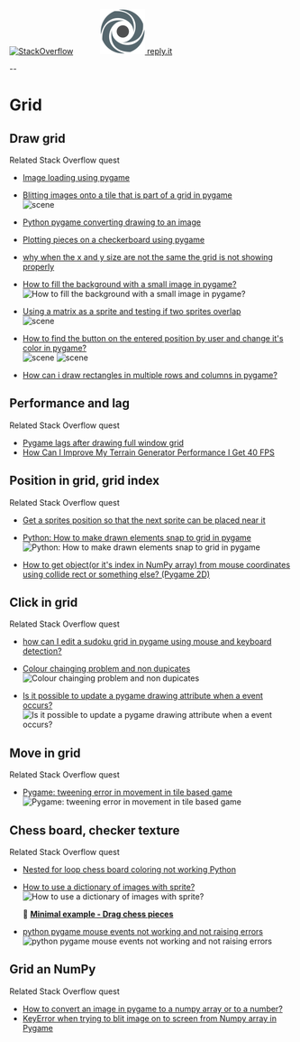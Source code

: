 [![StackOverflow](https://stackexchange.com/users/flair/7322082.png)](https://stackoverflow.com/users/5577765/rabbid76?tab=profile) &nbsp;&nbsp;&nbsp;&nbsp;&nbsp;&nbsp;&nbsp;&nbsp;&nbsp;&nbsp; [![reply.it](../../resource/logo/Repl_it_logo_80.png) reply.it](https://repl.it/repls/folder/PyGame%20Examples)

--

# Grid

## Draw grid

Related Stack Overflow quest

- [Image loading using pygame](https://stackoverflow.com/questions/60617748/image-loading-using-pygame/60622756#60622756)

- [Blitting images onto a tile that is part of a grid in pygame](https://stackoverflow.com/questions/59121989/blitting-images-onto-a-tile-that-is-part-of-a-grid-in-pygame/59124520#59124520)  
  ![scene](https://i.stack.imgur.com/9WgWJ.png)

- [Python pygame converting drawing to an image](https://stackoverflow.com/questions/61678353/python-pygame-converting-drawing-to-an-image/61678449#61678449)

- [Plotting pieces on a checkerboard using pygame](https://stackoverflow.com/questions/65309004/plotting-pieces-on-a-checkerboard-using-pygame/65309258#65309258)

- [why when the x and y size are not the same the grid is not showing properly](https://stackoverflow.com/questions/65656047/why-when-the-x-and-y-size-are-not-the-same-the-grid-is-not-showing-properly/65656132#65656132)  

- [How to fill the background with a small image in pygame?](https://stackoverflow.com/questions/65859573/how-to-fill-the-background-with-a-small-image-in-pygame/65859607#65859607)  
  ![How to fill the background with a small image in pygame?](https://i.stack.imgur.com/13xqC.png)
  
- [Using a matrix as a sprite and testing if two sprites overlap](https://stackoverflow.com/questions/60387917/using-a-matrix-as-a-sprite-and-testing-if-two-sprites-overlap/60391694#60391694)  
  ![scene](https://i.stack.imgur.com/brlQk.gif)

- [How to find the button on the entered position by user and change it's color in pygame?](https://stackoverflow.com/questions/61767256/how-to-find-the-button-on-the-entered-position-by-user-and-change-its-color-in/61767309#61767309)  
  ![scene](https://i.stack.imgur.com/sqIcy.gif)
  ![scene](https://i.stack.imgur.com/KMpLP.gif)

- [How can i draw rectangles in multiple rows and columns in pygame?](https://stackoverflow.com/questions/66506971/how-can-i-draw-rectangles-in-multiple-rows-and-columns-in-pygame/66506991#66506991)

## Performance and lag

Related Stack Overflow quest

- [Pygame lags after drawing full window grid](https://stackoverflow.com/questions/61650325/pygame-lags-after-drawing-full-window-grid/61650969#61650969)
- [How Can I Improve My Terrain Generator Performance I Get 40 FPS](https://stackoverflow.com/questions/66509002/how-can-i-improve-my-terrain-generator-performance-i-get-40-fps/66510253#66510253)

## Position in grid, grid index

Related Stack Overflow quest

- [Get a sprites position so that the next sprite can be placed near it](https://stackoverflow.com/questions/63871620/get-a-sprites-position-so-that-the-next-sprite-can-be-placed-near-it/63873027#63873027)

- [Python: How to make drawn elements snap to grid in pygame](https://stackoverflow.com/questions/63926261/python-how-to-make-drawn-elements-snap-to-grid-in-pygame/63926759#63926759)  
  ![Python: How to make drawn elements snap to grid in pygame](https://i.stack.imgur.com/VCmuV.gif)

- [How to get object(or it's index in NumPy array) from mouse coordinates using collide rect or something else? (Pygame 2D)](https://stackoverflow.com/questions/65552238/how-to-get-objector-its-index-in-numpy-array-from-mouse-coordinates-using-col/65552437#65552437)  

## Click in grid

Related Stack Overflow quest

- [how can I edit a sudoku grid in pygame using mouse and keyboard detection?](https://stackoverflow.com/questions/62345206/how-can-i-edit-a-sudoku-grid-in-pygame-using-mouse-and-keyboard-detection/62345586#62345586)

- [Colour chainging problem and non dupicates](https://stackoverflow.com/questions/63538350/colour-chainging-problem-and-non-dupicates/63538548#63538548)  
  ![Colour chainging problem and non dupicates](https://i.stack.imgur.com/81Tvv.gif)

- [Is it possible to update a pygame drawing attribute when a event occurs?](https://stackoverflow.com/questions/61551790/is-it-possible-to-update-a-pygame-drawing-attribute-when-a-event-occurs/61555479#61555479)
  ![Is it possible to update a pygame drawing attribute when a event occurs?](https://i.stack.imgur.com/rchSC.gif)

## Move in grid

Related Stack Overflow quest

- [Pygame: tweening error in movement in tile based game](https://stackoverflow.com/questions/63478615/pygame-tweening-error-in-movement-in-tile-based-game/65338538#65338538)  
  ![Pygame: tweening error in movement in tile based game](https://i.stack.imgur.com/Gapfj.gif)

## Chess board, checker texture

Related Stack Overflow quest

- [Nested for loop chess board coloring not working Python](https://stackoverflow.com/questions/66082526/nested-for-loop-chess-board-coloring-not-working-python/66082545#66082545)

- [How to use a dictionary of images with sprite?](https://stackoverflow.com/questions/66467383/how-to-use-a-dictionary-of-images-with-sprite/66514748#66514748)  
  ![How to use a dictionary of images with sprite?](https://i.stack.imgur.com/i0a0N.gif)

  :scroll: **[Minimal example - Drag chess pieces](../../examples/minimal_examples/pygame_minimal_chess_drag.py)**

- [python pygame mouse events not working and not raising errors](https://stackoverflow.com/questions/67437709/python-pygame-mouse-events-not-working-and-not-raising-errors/67449984#67449984)  
  ![python pygame mouse events not working and not raising errors](https://i.stack.imgur.com/cYnIY.gif)

## Grid an NumPy

Related Stack Overflow quest

- [How to convert an image in pygame to a numpy array or to a number?](https://stackoverflow.com/questions/67238820/how-to-convert-an-image-in-pygame-to-a-numpy-array-or-to-a-number/67239880#67239880)  
- [KeyError when trying to blit image on to screen from Numpy array in Pygame](https://stackoverflow.com/questions/67249974/keyerror-when-trying-to-blit-image-on-to-screen-from-numpy-array-in-pygame/67254177#67254177)
